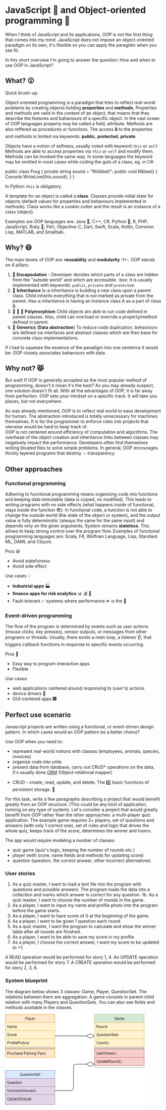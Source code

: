 # JavaScript :watermelon: and Object-oriented programming :frog:
When I think of JavaScript and its applications, OOP is not the first thing that comes into my mind.
JavaScript does not impose an object-oriented paradigm on its own, it's flexible so you can apply the paragidm when you see fit.

In this short overview I'm going to answer the question: How and when to use OOP in JavaScript?

## What? :open_mouth:
Quick brush-up.

Object oriented programming is a paradigm that tries to reflect real-world problems by creating objects holding **properties** and **methods**. 
Properties and methods are valid in the context of an object, that means that they describe
the features and bahaviours of a specific object. In the vast ocean of OOP languages property may be called a field, attribute. Methods are also reffered as procedures or functions. The access :lock: to the properties and methods is limited via keywords: **public**, **protected**, **private**. 

Objects have a notion of selfness, usually noted with keyword `this` or `self`.
Methods are able to access properties via `this` or `self` and modify them. Methods can be invoked the same way. In some languages the keyword may be omitted in most cases while coding the guts of a class, eg. in C#:

public class Frog {
  private string sound = "Riiiibbet!";
  public void Ribbet()
  {
      Console.WriteLine(this.sound);
  }
}

In Python `this` is obligatory.

A template for an object is called a **class**. Classes provide initial state for objects (default values for properties and behaviours implemented in methods).
Class works like a cookie-cutter and the result is an instance of a class (object).

Examples are OOP languages are: Java :volcano:, C++, C#, Python :snake:, R, PHP, JavaScript, Ruby :gem:, Perl, Objective-C, Dart, Swift, Scala, Kotlin, Common Lisp, MATLAB, and Smalltalk.

## Why? :smile:
The main tenets of OOP are: **reusability** and **modularity** :1+:. OOP stands on 4 pillars:

1. :pill: **Encapsulation** - Developer decides which parts of a class are hidden from the "outside world" and which are accessible. :box: It is usually implemented with keywords: `public`, `private` and `protected`.
2. :hatched_chick: **Inheritance** Is-a inheritance is building a new class upon a parent class. Child inherits everything that is not marked as private from the parent. Has-a inheritance is having an instance class A as a part of class B.
3. :red_circle: :large_blue_circle: :large_blue_diamond: **Polymorphism** Child objects are able to run code defined in parent classes. Also, child can overload or override a property/method defined in parent.
4. :icecream: **Generics** (**Data abstraction**) To reduce code duplication, behaviours are defined via interfaces and abstract classes which are then base for concrete class implementations.

If I had to squeeze the essence of the paradigm into one sentence it would be: OOP closely associates bahaviours with data.

## Why not? :pouting_cat:
But wait! If OOP is generally accepted as the most popular method of programming, doesn't it mean it's the best?
As you may already suspect, one solution doesn't fit all. With all the advantages of OOP, it is far away from perfection.
OOP sets your mindset on a specific track. It will take you places, but not everywhere.

As was already mentioned, OOP is to reflect real world to ease development for human. The abstraction introduced is totally unnecessary for machines themselves. It is for the programmer to enforce rules into projects that oterwise would be hard to keep track of.  
OOP is not centered around efficiency of computation and algorithms. The overhead of the object creation and inheritance links between classes may negatively impact the performance. Developers often find themselves writing bloated files to solve simple problems. In general, OOP encourages thickly layered programs that destroy :boom: transparency.

## Other approaches

### Functional programming
Adhering to functional programming means organizing code into functions and keeping data immutable (data is copied, no modified). This leads to writing programs with no side effects (what happens inside of functional, stays inside the function :sunglasses:). In functional code, a function is not able to change the outside world (the state of the object or system), and the output value is fully deterministic (always the same for the same input) and depends only on the given arguments. System remains **stateless**. This allows to keep strong control over the program flow. Examples of functional programming languages are:  Scala, F#, Wolfram Language, Lisp, Standard ML, DAML and Clojure.

Pros :smiley:
- Avoid statefulness
- Avoid side effect

Use cases :bulb:
- **Industrial apps** :factory:
- **finance apps for risk analytics** :bar_chart: :moneybag: :bank:
- Fault-tolerant :white_check_mark: systems where performance :fast_forward: is the :key:

### Event-driven programming
The flow of the program is determined by events such as user actions (mouse clicks, key presses), sensor outputs, or messages from other programs or threads. Usually, there exists a main loop, a listener :ear:, that triggers callback functions in response to specific events occurring. 

Pros :sunflower:
- Easy way to program interactive apps
- Flexible

Use cases:
- web applications centered around responsing to (user's) actions
- device drivers :rocket:
- GUI-centered apps :fireworks:


## Perfect use scenario
Javascript projects are written using a functional, or event-driven design pattern. In which cases would an OOP pattern be a better choice?

Use OOP when you need to:
- represent real-world notions with classes (employees, animals, species, invoices)
- organize code into units
- present data from database, carry out CRUD* operations on the data, it's usually done [ORM](https://en.wikipedia.org/wiki/Object-relational_mapping) (Object-relational mapper)

* CRUD -  create, read, update, and delete. The :four: basic functions of persistent storage. :gift:


For this task, write a few paragraphs describing a project that would benefit greatly from an OOP structure. (This could be any kind of application, running on any type of system). 
Let's consider a project that would greatly benefit from OOP rather than the other approaches: a multi-player quiz application.
The example game requires 2+ players, set of questions and answers (with only 1 correct one), set of rules and logic that drives the whole quiz, keeps track of the score, determines the winner and losers.

The app would require modeling a number of classes:
- quiz game (quiz's logic, keeping the number of rounds etc.)
- player (with score, name fields and methods for updating score)
- question (question, the correct answer, other incorrect alternatives)

### User stories

1. As a quiz master, I want to load a text file into the program with questions and possible answers. The program loads the data into a collection and marks which answer is correct for any question.
1b. As a quiz master, I want to choose the number of rounds in the game.
2. As a player, I want to input my name and profile photo into the program before the game starts.
3. As a player, I want to have score of 0 at the beginning of the game.
4. As a player, I want to be given 1 question each round.
5. As a quiz master, I want the program to calculate and show the winner table after all rounds are finished.
6. As a player, I want to be able to save my score in my profile.
7. As a player, I choose the correct answer, I want my score to be updated to +1.

A READ operation would be performed for story 1, 4.
An UPDATE operation would be performed for story 7.
A CREATE operation would be performed for story 2, 3, 6.

### System blueprint
The diagram below shows 3 classes: Game, Player, QuestionSet. The relations between them are aggregation.
A game consists in parent-child relation with many Players and QuestionSets.
You can also see fields and methods available in the classes.

![alt text](https://github.com/marta-krzyk-dev/JavaScriptOOP/blob/master/QuizDiagram.png?raw=true)
